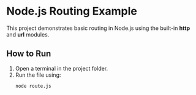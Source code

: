 # Node.js Routing Example

This project demonstrates basic routing in Node.js using the built-in **http** and **url** modules.

## How to Run

1. Open a terminal in the project folder.  
2. Run the file using:
   ```bash
   node route.js
